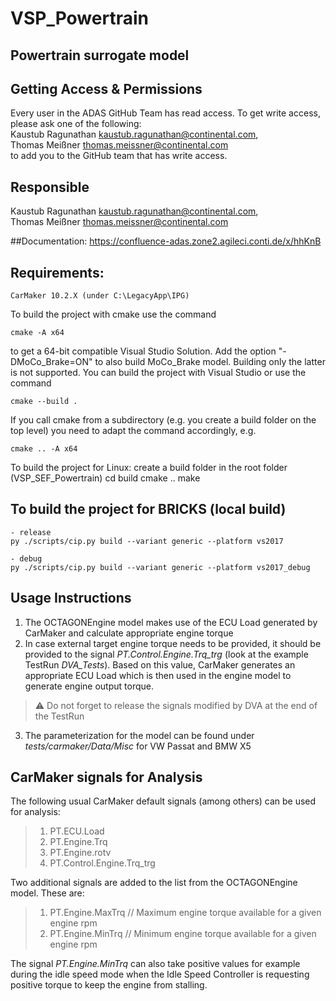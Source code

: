 # VSP_Powertrain
## Powertrain surrogate model

## Getting Access & Permissions
Every user in the ADAS GitHub Team has read access. To get write access, please ask one of the following:  
Kaustub Ragunathan kaustub.ragunathan@continental.com,  
Thomas Meißner thomas.meissner@continental.com  
to add you to the GitHub team that has write access.

## Responsible
Kaustub Ragunathan kaustub.ragunathan@continental.com,  
Thomas Meißner thomas.meissner@continental.com

##Documentation:
https://confluence-adas.zone2.agileci.conti.de/x/hhKnB

## Requirements:
```
CarMaker 10.2.X (under C:\LegacyApp\IPG)
```

To build the project with cmake use the command

    cmake -A x64
	
to get a 64-bit compatible Visual Studio Solution. Add the option "-DMoCo_Brake=ON" to also build MoCo_Brake model. Building only the latter is not supported.
You can build the project with Visual Studio or use the command

    cmake --build .
	
If you call cmake from a subdirectory (e.g. you create a build folder on the top level) you need to adapt the command accordingly, e.g.

    cmake .. -A x64
	
To build the project for Linux:
	create a build folder in the root folder (VSP_SEF_Powertrain)
	cd build
	cmake ..
	make
	
## To build the project for BRICKS (local build)

	- release
	py ./scripts/cip.py build --variant generic --platform vs2017
	
	- debug
	py ./scripts/cip.py build --variant generic --platform vs2017_debug

## Usage Instructions

1. The OCTAGONEngine model makes use of the ECU Load generated by CarMaker and calculate appropriate engine torque
2. In case external target engine torque needs to be provided, it should be provided to the signal _PT.Control.Engine.Trq_trg_ (look at the example TestRun _DVA_Tests_). Based on this value, CarMaker generates an appropriate ECU Load which is then used in the engine model to generate engine output torque. 
 > :warning: Do not forget to release the signals modified by DVA  at the end of the TestRun
3. The parameterization for the model can be found under _tests/carmaker/Data/Misc_ for VW Passat and BMW X5

## CarMaker signals for Analysis
The following usual CarMaker default signals (among others) can be used for analysis:
> 1. PT.ECU.Load
> 2. PT.Engine.Trq
> 3. PT.Engine.rotv
> 4. PT.Control.Engine.Trq_trg

Two additional signals are added to the list from the OCTAGONEngine model. These are:
> 1. PT.Engine.MaxTrq  // Maximum engine torque available for a given engine rpm
> 2. PT.Engine.MinTrq  // Minimum engine torque available for a given engine rpm

The signal _PT.Engine.MinTrq_ can also take positive values for example during the idle speed mode when the Idle Speed Controller is requesting positive torque to keep the engine from stalling.
